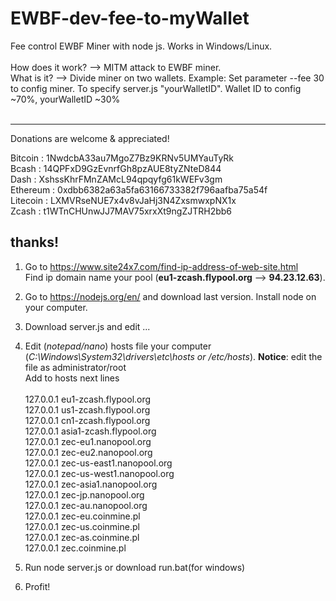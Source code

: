 # EWBF-dev-fee-to-myWallet
Fee control EWBF Miner with node js. Works in Windows/Linux.<br><br>
How does it work?  --> MITM attack to EWBF miner.<br>
What is it? --> Divide miner on two wallets. Example: Set parameter --fee 30 to config miner. To specify server.js "yourWalletID". Wallet ID to config ~70%, yourWalletID ~30%<br><br>

----------------------------------------------------------
Donations are welcome & appreciated! <br>

Bitcoin  : 1NwdcbA33au7MgoZ7Bz9KRNv5UMYauTyRk<br>
Bcash    : 14QPFxD9GzEvnrfGh8pzAUE8tyZNteD844<br>
Dash     : XshssKhrFMnZAMcL94qpqyfg61kWEFv3gm<br>
Ethereum : 0xdbb6382a63a5fa63166733382f796aafba75a54f<br>
Litecoin : LXMVRseNUE7x4v8vJaHj3N4ZxsmwxpNX1x<br>
Zcash    : t1WTnCHUnwJJ7MAV75xrxXt9ngZJTRH2bb6

thanks!
----------------------------------------------------------
1.  Go to https://www.site24x7.com/find-ip-address-of-web-site.html 
<br>Find ip domain name your pool (<b>eu1-zcash.flypool.org</b> --> <b>94.23.12.63</b>).
2.  Go to https://nodejs.org/en/ and download last version. Install node on your computer.
3.  Download server.js and edit ... 

4.  Edit (<i>notepad/nano</i>) hosts file your computer (<i>C:\Windows\System32\drivers\etc\hosts or /etc/hosts</i>). <b>Notice</b>: edit the file as administrator/root<br>
	Add to hosts next lines<br><br>
	127.0.0.1 eu1-zcash.flypool.org<br>
	127.0.0.1 us1-zcash.flypool.org<br>
	127.0.0.1 cn1-zcash.flypool.org<br>
	127.0.0.1 asia1-zcash.flypool.org<br>
	127.0.0.1 zec-eu1.nanopool.org<br>
	127.0.0.1 zec-eu2.nanopool.org<br>
	127.0.0.1 zec-us-east1.nanopool.org<br>
	127.0.0.1 zec-us-west1.nanopool.org<br>
	127.0.0.1 zec-asia1.nanopool.org<br>
	127.0.0.1 zec-jp.nanopool.org<br>
	127.0.0.1 zec-au.nanopool.org<br>
	127.0.0.1 zec-eu.coinmine.pl<br>
	127.0.0.1 zec-us.coinmine.pl<br>
	127.0.0.1 zec-as.coinmine.pl<br>
	127.0.0.1 zec.coinmine.pl<br>
5. Run node server.js or download run.bat(for windows)
6. Profit! 
